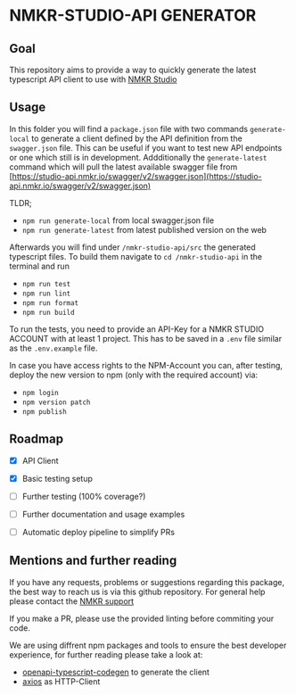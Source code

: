 # NMKR-STUDIO-API GENERATOR
## Goal
This repository aims to provide a way to quickly generate the latest typescript API client to use with [NMKR Studio](https://www.nmkr.io/studio)
## Usage 
In this folder you will find a `package.json` file with two commands `generate-local` to generate a client defined by the API definition from the `swagger.json` file. This can be useful if you want to test new API endpoints or one which still is in development. Addditionally the `generate-latest` command which will pull the latest available swagger file from [https://studio-api.nmkr.io/swagger/v2/swagger.json](https://studio-api.nmkr.io/swagger/v2/swagger.json)

TLDR;
- `npm run generate-local` from local swagger.json file
- `npm run generate-latest` from latest published version on the web

Afterwards you will find under `/nmkr-studio-api/src` the generated typescript files. To build them navigate to `cd /nmkr-studio-api` in the terminal and run
- `npm run test`
- `npm run lint`
- `npm run format`
- `npm run build`

To run the tests, you need to provide an API-Key for a NMKR STUDIO ACCOUNT with at least 1 project. This has to be saved in a `.env` file similar as the `.env.example` file.

In case you have access rights to the NPM-Account you can, after testing, deploy the new version to npm (only with the required account) via:
- `npm login`
- `npm version patch`
- `npm publish`



## Roadmap
- [x] API Client
- [x] Basic testing setup
- [ ] Further testing (100% coverage?)
- [ ] Further documentation and usage examples
- [ ] Automatic deploy pipeline to simplify PRs


## Mentions and further reading

If you have any requests, problems or suggestions regarding this package, the best way to reach us is via this github repository. For general help please contact the [NMKR support](https://www.nmkr.io/#contact)

If you make a PR, please use the provided linting before commiting your code.


We are using diffrent npm packages and tools to ensure the best developer experience, for further reading please take a look at:
  - [openapi-typescript-codegen](https://github.com/ferdikoomen/openapi-typescript-codegen) to generate the client
  - [axios](https://github.com/ferdikoomen/openapi-typescript-codegen) as HTTP-Client
  
  